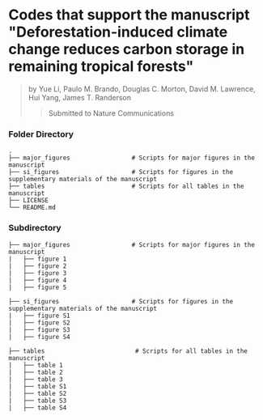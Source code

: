 # Codes that support the manuscript "Deforestation-induced climate change reduces carbon storage in remaining tropical forests"
> by Yue Li, Paulo M. Brando, Douglas C. Morton, David M. Lawrence, Hui Yang, James T. Randerson
>> Submitted to Nature Communications

### Folder Directory
    .
    ├── major_figures                 # Scripts for major figures in the manuscript
    ├── si_figures                    # Scripts for figures in the supplementary materials of the manuscript
    ├── tables                        # Scripts for all tables in the manuscript
    ├── LICENSE
    └── README.md

### Subdirectory
    ├── major_figures                 # Scripts for major figures in the manuscript
    |   ├── figure 1
    |   ├── figure 2
    |   ├── figure 3
    |   ├── figure 4
    |   ├── figure 5
    
    ├── si_figures                    # Scripts for figures in the supplementary materials of the manuscript
    |   ├── figure S1
    |   ├── figure S2
    |   ├── figure S3
    |   ├── figure S4
    
    ├── tables                         # Scripts for all tables in the manuscript
    |   ├── table 1
    |   ├── table 2
    |   ├── table 3
    |   ├── table S1
    |   ├── table S2
    |   ├── table S3
    |   ├── table S4
